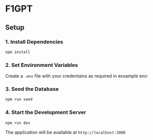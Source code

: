 # F1GPT

## Setup

### 1. Install Dependencies
```bash
npm install
```

### 2. Set Environment Variables
Create a `.env` file with your credentains as required in exxample env:

### 3. Seed the Database
```bash
npm run seed
```

### 4. Start the Development Server
```bash
npm run dev
```

The application will be available at `http://localhost:3000`